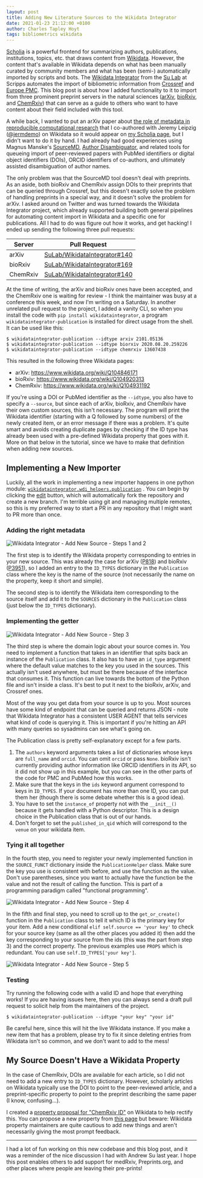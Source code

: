 ```yaml
---
layout: post
title: Adding New Literature Sources to the Wikidata Integrator
date: 2021-01-23 21:12:00 +0100
author: Charles Tapley Hoyt
tags: bibliometrics wikidata
---
```

[Scholia](https://scholia.toolforge.org) is a powerful frontend for summarizing authors, publications, institutions,
topics, etc. that draws content from [Wikidata](https://www.wikidata.org). However, the content that's available in
Wikidata depends on what has been manually curated by community members and what has been (semi-) automatically imported
by scripts and bots. The [Wikidata Integrator](https://github.com/SuLab/WikidataIntegrator) from the
[Su Lab](http://sulab.org) at Scripps automates the import of bibliometric information from
[Crossref](https://www.crossref.org/) and [Europe PMC](https://europepmc.org/). This blog post is about how I added
functionality to it to import from three prominent preprint servers in the natural sciences
([arXiv](https://arxiv.org/), [bioRxiv](https://www.biorxiv.org/), and [ChemRxiv](https://chemrxiv.org/)) that can serve
as a guide to others who want to have content about their field included with this tool.

A while back, I wanted to put an arXiv paper
about [the role of metadata in reproducible computational research](https://arxiv.org/abs/2006.08589) that I co-authored
with Jeremy Leipzig ([@jermdemo](https://twitter.com/jermdemo)) on Wikidata so it would appear
on [my Scholia page](https://scholia.toolforge.org/author/Q47475003), but I didn't want to do it by hand. I had already
had good experiences using Magnus Manske's [SourceMD](https://sourcemd.toolforge.org/),
[Author Disambiguator](https://author-disambiguator.toolforge.org), and related tools for queueing import of
peer-reviewed papers with PubMed identifiers or digital object identifiers (DOIs), ORCID identifiers of co-authors, and
ultimately assisted disambiguation of author names.

The only problem was that the SourceMD tool doesn't deal with preprints. As an aside, both bioRxiv and ChemRxiv assign
DOIs to their preprints that can be queried through Crossref, but this doesn't exactly solve the problem of handling
preprints in a special way, and it doesn't solve the problem for arXiv. I asked around on Twitter and was turned towards
the Wikidata Integrator project, which already supported building both general pipelines for automating content import
in Wikidata and a specific one for publications. All I had to do was figure out how it works, and get hacking! I ended
up sending the following three pull requests:

| Server   | Pull Request                                                                         |
|----------|--------------------------------------------------------------------------------------|
| arXiv    | [SuLab/WikidataIntegrator#140](https://github.com/SuLab/WikidataIntegrator/pull/140) |
| bioRxiv  | [SuLab/WikidataIntegrator#169](https://github.com/SuLab/WikidataIntegrator/pull/169) |
| ChemRxiv | [SuLab/WikidataIntegrator#140](https://github.com/SuLab/WikidataIntegrator/pull/170) |

At the time of writing, the arXiv and bioRxiv ones have been accepted, and the ChemRxiv one is waiting for review - I
think the maintainer was busy at a conference this week, and now I'm writing on a Saturday. In another unrelated pull
request to the project, I added a vanity CLI, so when you install the code with `pip install wikidataintegrator`, a
program `wikidataintegrator-publication` is installed for direct usage from the shell. It can be used like this:

```shell
$ wikidataintegrator-publication --idtype arxiv 2101.05136
$ wikidataintegrator-publication --idtype biorxiv 2020.08.20.259226
$ wikidataintegrator-publication --idtype chemrxiv 13607438
```

This resulted in the following three Wikidata pages:

- arXiv: https://www.wikidata.org/wiki/Q104846171
- bioRxiv: https://www.wikidata.org/wiki/Q104920313
- ChemRxiv: https://www.wikidata.org/wiki/Q104931192

If you're using a DOI or PubMed identifier as the `--idtype`, you also have to specify a `--source`, but since each of
arXiv, bioRxiv, and ChemRxiv have their own custom sources, this isn't necessary. The program will print the Wikidata
identifier (starting with a Q followed by some numbers) of the newly created item, or an error message if there was a
problem. It's quite smart and avoids creating duplicate pages by checking if the ID type has already been used with a
pre-defined Wikidata property that goes with it. More on that below in the tutorial, since we have to make that
definition when adding new sources.

## Implementing a New Importer

Luckily, all the work in implementing a new importer happens in one python
module: [`wikidataintegrator.wdi_helpers.publication`](https://github.com/SuLab/WikidataIntegrator/blob/main/wikidataintegrator/wdi_helpers/publication.py)
. You can begin by clicking
the [edit](https://github.com/SuLab/WikidataIntegrator/edit/main/wikidataintegrator/wdi_helpers/publication.py) button,
which will automatically fork the repository and create a new branch. I'm terrible using git and managing multiple
remotes, so this is my preferred way to start a PR in any repository that I might want to PR more than once.

### Adding the right metadata

![Wikidata Integrator - Add New Source - Steps 1 and 2](/img/wdi_steps/1_2.png)

The first step is to identify the Wikidata property corresponding to entries in your new source. This was already the
case for arXiv ([P818](https://www.wikidata.org/wiki/Property:P818)) and bioRxiv
([P3951](https://www.wikidata.org/wiki/Property:P3951)), so I added an entry to the `ID_TYPES` dictionary in
the `Publication` class where the key is the name of the source (not necessarily the name on the property, keep it short
and simple).

The second step is to identify the Wikidata item corresponding to the source itself and add it to the `SOURCES`
dictionary in the `Publication` class (just below the `ID_TYPES` dictionary).

### Implementing the getter

![Wikidata Integrator - Add New Source - Step 3](/img/wdi_steps/3.png)

The third step is where the domain logic about your source comes in. You need to implement a function that takes in an
identifier that spits back an instance of the `Publication` class. It also has to have an `id_type` argument where the
default value matches to the key you used in the sources. This actually isn't used anywhere, but must be there because
of the interface that consumes it. This function can live towards the bottom of the Python file and isn't inside a
class. It's best to put it next to the bioRxiv, arXiv, and Crossref ones.

Most of the way you get data from your source is up to you. Most sources have some kind of endpoint that can be queried
and returns JSON - note that Wikidata Integrator has a consistent USER AGENT that tells services what kind of code is
querying it. This is important if you're hitting an API with many queries so sysadmins can see what's going on.

The Publication class is pretty self-explanatory except for a few parts.

1. The `authors` keyword arguments takes a list of dictionaries whose keys are `full_name` and `orcid`. You can
   omit `orcid` or pass `None`. bioRxiv isn't currently providing author information like ORCID identifiers in its API,
   so it did not show up in this example, but you can see in the other parts of the code for PMC and PubMed how this
   works.
2. Make sure that the keys in the `ids` keyword argument correspond to keys in `ID_TYPES`. If your document has more
   than one ID, you can put them her (though there is some debate whether this is a good idea).
3. You have to set the `instance_of` property not with the `__init__()` because it gets handled with a Python
   descriptor. This is a design choice in the Publication class that is out of our hands.
4. Don't forget to set the `published_in_qid` which will correspond to the `venue` on your wikidata item.

### Tying it all together

In the fourth step, you need to register your newly implemented function in the `SOURCE_FUNCT` dictionary inside
the `PublicationHelper` class. Make sure the key you use is consistent with before, and use the function as the value.
Don't use parentheses, since you want to actually have the function be the value and not the result of calling the
function. This is part of a programming paradigm called "functional programming".

![Wikidata Integrator - Add New Source - Step 4](/img/wdi_steps/4.png)

In the fifth and final step, you need to scroll up to the `get_or_create()` function in the `Publication` class to tell
it which ID is the primary key for your item. Add a new conditional `elif self.source == 'your key'` to check for your
source key (same as all the other places you added it) then add the key corresponding to your source from the ids
(this was the part from step 3) and the correct property. The previous examples use `PROPS` which is redundant. You can
use `self.ID_TYPES['your key']`.

![Wikidata Integrator - Add New Source - Step 5](/img/wdi_steps/5.png)

### Testing

Try running the following code with a valid ID and hope that everything works! If you are having issues here, then you
can always send a draft pull request to solicit help from the maintainers of the project.

```shell
$ wikidataintegrator-publication --idtype "your key" "your id"
```

Be careful here, since this will hit the live Wikidata instance. If you make a new item that has a problem, please try
to fix it since deleting entries from Wikidata isn't so common, and we don't want to add to the mess!

## My Source Doesn't Have a Wikidata Property

In the case of ChemRxiv, DOIs are available for each article, so I did not need to add a new entry to `ID_TYPES`
dictionary. However, scholarly articles on Wikidata typically use the DOI to point to the peer-reviewed article, and a
preprint-specific property to point to the preprint describing the same paper (I know, confusing...).

I created a [property proposal for "ChemRxiv ID"](https://www.wikidata.org/wiki/Wikidata:Property_proposal/ChemRxiv_ID)
on Wikidata to help rectify this. You can propose a new property
from [this page](https://www.wikidata.org/wiki/Wikidata:Property_proposal/Generic) but beware: Wikidata property
maintainers are quite cautious to add new things and aren't necessarily giving the most prompt feedback.

---

I had a lot of fun working on this new codebase and this blog post, and it was a reminder of the nice discussion I had
with Andrew Su last year. I hope this post enables others to add support for medRxiv, Preprints.org, and other places
where people are leaving their pre-prints!
